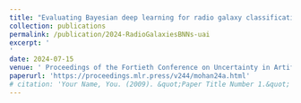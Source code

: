 ```yaml
---
title: "Evaluating Bayesian deep learning for radio galaxy classification"
collection: publications
permalink: /publication/2024-RadioGalaxiesBNNs-uai
excerpt: '
'
date: 2024-07-15
venue: ' Proceedings of the Fortieth Conference on Uncertainty in Artificial Intelligence, PMLR 244:2587-2597, 2024'
paperurl: 'https://proceedings.mlr.press/v244/mohan24a.html'
# citation: 'Your Name, You. (2009). &quot;Paper Title Number 1.&quot; <i>Journal 1</i>. 1(1).'
---
```


<!-- [Download paper here](http://academicpages.github.io/files/paper1.pdf)

Recommended citation: Your Name, You. (2009). "Paper Title Number 1." <i>Journal 1</i>. 1(1). -->